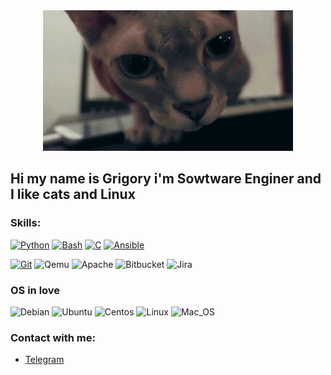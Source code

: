 <div id="header" align="center">
  <img src="https://github.com/pcade/pcade/blob/main/gif_git.gif"/>
</div>

## Hi my name is Grigory i'm Sowtware Enginer and I like cats and Linux



###  Skills:
[![Python](https://img.shields.io/badge/-Python-<COLOR>?style=social&logo=python)](https://github.com/pcade/python_library)
[![Bash](https://img.shields.io/badge/-Bash-white?style=social&logo=powershell)](https://github.com/pcade/bash_library)
[![C](https://img.shields.io/badge/-C-<COLOR>?style=social&logo=C)](https://github.com/pcade/Cansi)
[![Ansible](https://img.shields.io/badge/-Ansible-<COLOR>?style=social&logo=ansible)](https://github.com/pcade/ansible_library)

[![Git](https://img.shields.io/badge/-Git-<COLOR>?style=social&logo=git)](https://github.com/pcade)
![Qemu](https://img.shields.io/badge/-Qemu-<COLOR>?style=social&logo=qemu)
![Apache](https://img.shields.io/badge/-Apache-<COLOR>?style=social&logo=apache)
![Bitbucket](https://img.shields.io/badge/-Bitbucket-<COLOR>?style=social&logo=bitbucket)
![Jira](https://img.shields.io/badge/-Jira-<COLOR>?style=social&logo=jira)


### OS in love
![Debian](https://img.shields.io/badge/-Debian-<COLOR>?style=social&logo=debian)
![Ubuntu](https://img.shields.io/badge/-Ubuntu-<COLOR>?style=social&logo=Ubuntu)
![Centos](https://img.shields.io/badge/-Centos-<COLOR>?style=social&logo=Centos)
![Linux](https://img.shields.io/badge/-And_other_Linux-<COLOR>?style=social&logo=linux)
![Mac_OS](https://img.shields.io/badge/-Mac_OS-<COLOR>?style=social&logo=macos)



###  Contact with me:
+ <a class="btn_telegram_share" href="https://t.me/pidgeycad?url=ВАШ_URL&text=ТЕКСТ">Telegram</a>
